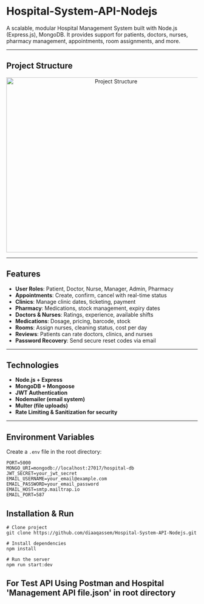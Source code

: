 # Hospital-System-API-Nodejs

A scalable, modular Hospital Management System built with Node.js (Express.js), MongoDB. It provides support for patients, doctors, nurses, pharmacy management, appointments, room assignments, and more.

---

## Project Structure
<p align="center">
  <img width="562" height="460" src="https://github.com/user-attachments/assets/e42d3570-683f-4124-86c9-5627e38d3e14" alt="Project Structure" />
</p>

---

## Features

- **User Roles**: Patient, Doctor, Nurse, Manager, Admin, Pharmacy
- **Appointments**: Create, confirm, cancel with real-time status
- **Clinics**: Manage clinic dates, ticketing, payment
- **Pharmacy**: Medications, stock management, expiry dates
- **Doctors & Nurses**: Ratings, experience, available shifts
- **Medications**: Dosage, pricing, barcode, stock
- **Rooms**: Assign nurses, cleaning status, cost per day
- **Reviews**: Patients can rate doctors, clinics, and nurses
- **Password Recovery**: Send secure reset codes via email

---

## Technologies

- **Node.js + Express**
- **MongoDB + Mongoose**
- **JWT Authentication**
- **Nodemailer (email system)**
- **Multer (file uploads)**
- **Rate Limiting & Sanitization for security**

---

## Environment Variables

Create a `.env` file in the root directory:

```env
PORT=5000
MONGO_URI=mongodb://localhost:27017/hospital-db
JWT_SECRET=your_jwt_secret
EMAIL_USERNAME=your_email@example.com
EMAIL_PASSWORD=your_email_password
EMAIL_HOST=smtp.mailtrap.io
EMAIL_PORT=587
```

## Installation & Run

```
# Clone project
git clone https://github.com/diaaqassem/Hospital-System-API-Nodejs.git

# Install dependencies
npm install

# Run the server
npm run start:dev
```

## For Test API Using Postman and Hospital 'Management API file.json' in root directory
